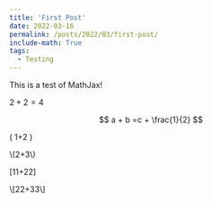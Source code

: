 ```yaml
---
title: 'First Post'
date: 2022-03-16
permalink: /posts/2022/03/first-post/
include-math: True
tags:
  - Testing
---
```


This is a test of MathJax!

$2+2=4$

$$ 
a + b =c + \frac{1}{2}
$$

\( 1+2 \)

\\(2+3\\)

\[11+22\]

\\[22+33\\]
